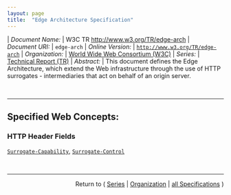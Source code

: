 ```yaml
---
layout: page
title:  "Edge Architecture Specification"
---
```


| *Document Name:* | W3C TR http://www.w3.org/TR/edge-arch
| *Document URI:* | `edge-arch`
| *Online Version:* | [`http://www.w3.org/TR/edge-arch`](http://www.w3.org/TR/edge-arch)
| *Organization:* | [World Wide Web Consortium (W3C)](..  "List of specification series by this organization")
| *Series:* | [Technical Report (TR)](.  "List of specifications in this series")
| *Abstract:* | This document defines the Edge Architecture, which extend the Web infrastructure through the use of HTTP surrogates - intermediaries that act on behalf of an origin server.

<br/>
<hr/>

## Specified Web Concepts:

### HTTP Header Fields

[`Surrogate-Capability`](/concepts/http-header/Surrogate-Capability "The Surrogate-Capabilities request header allows surrogates to advertise their capabilities with capability tokens. Capability tokens indicate sets of operations (e.g., caching, processing) that a surrogate is willing to perform. They follow the form of product tokens in HTTP."), [`Surrogate-Control`](/concepts/http-header/Surrogate-Control "The Surrogate-Control response header allows origin servers to dictate how surrogates should handle response entities, with control directives. Currently defined directives control processing and cache behavior.")



<br/>
<hr/>

<p style="text-align: right">Return to ( <a href="./">Series</a> | <a href="../">Organization</a> | <a href="../../">all Specifications</a> )</p>
